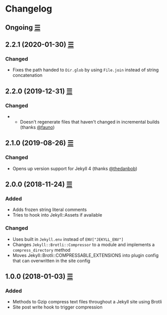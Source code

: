 # Changelog

## Ongoing [☰](https://github.com/philnash/jekyll-brotli/compare/v2.2.1...master)

## 2.2.1 (2020-01-30) [☰](https://github.com/philnash/jekyll-brotli/compare/v2.2.0...v2.2.1)

### Changed

- Fixes the path handed to `Dir.glob` by using `File.join` instead of string concatenation

## 2.2.0 (2019-12-31) [☰](https://github.com/philnash/jekyll-brotli/compare/v2.1.0...v2.2.0)

### Changed

- - Doesn't regenerate files that haven't changed in incremental builds (thanks [@fauno](https://github.com/fauno))

## 2.1.0 (2019-08-26) [☰](https://github.com/philnash/jekyll-brotli/compare/v2.0.0...v2.1.0)

### Changed

- Opens up version support for Jekyll 4 (thanks [@thedanbob](https://github.com/thedanbob))

## 2.0.0 (2018-11-24) [☰](https://github.com/philnash/jekyll-brotli/compare/v1.0.0...v2.0.0)

### Added

- Adds frozen string literal comments
- Tries to hook into Jekyll::Assets if available

### Changed

- Uses built in `Jekyll.env` instead of `ENV["JEKYLL_ENV"]`
- Changes `Jekyll::Brotli::Compressor` to a module and implements a `compress_directory` method
- Moves Jekyll::Brotli::COMPRESSABLE_EXTENSIONS into plugin config that can overwritten in the site config

## 1.0.0 (2018-01-03) [☰](https://github.com/philnash/jekyll-brotli/commits/v1.0.0)

### Added

- Methods to Gzip compress text files throughout a Jekyll site using Brotli
- Site post write hook to trigger compression
